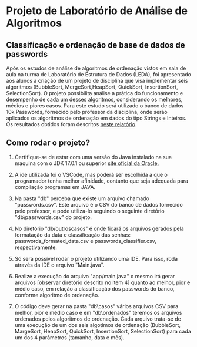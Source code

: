 # Projeto de Laboratório de Análise de Algoritmos

## Classificação e ordenação de base de dados de passwords

Após os estudos de análise de algoritmos de ordenação vistos em sala de aula na turma de Laboratório de Estrutura de Dados (LEDA), foi apresentado aos alunos a criação de um projeto de disciplina que visa implementar seis algoritmos (BubbleSort, MergeSort,HeapSort, QuickSort, InsertionSort, SelectionSort). O projeto possibilita análise a prática do funcionamento e desempenho de cada um desses algoritmos, considerando os melhores, médios e piores casos. Para este estudo será utilizado o banco de dados 10k Passwords, fornecido pelo professor da disciplina, onde serão aplicados os algoritmos de ordenação em dados do tipo Strings e Inteiros. Os resultados obtidos foram descritos [neste relatório](https://docs.google.com/document/d/12F8pTblzYzY5a7Xt21ZtICBKxmBmt156QIr4bwoFNXg/edit?usp=sharing).

## Como rodar o projeto?

1. Certifique-se de estar com uma versão do Java instalado na sua maquina com o JDK 17.0.1 ou superior [site oficial da Oracle.](https://www.oracle.com/java/technologies/javase/jdk17-archive-downloads.html)

2. A ide utilizada foi o VSCode, mas poderá ser escolhida a que o programador tenha melhor afinidade, contanto que seja adequada para compilação programas em JAVA.

3. Na pasta "db" perceba que existe um arquivo chamado "passwords.csv". Este arquivo é o CSV do banco de dados fornecido pelo professor, e  pode utiliza-lo seguindo o seguinte diretório  "db\passwords.csv" do projeto.

4. No diretório "db/outroscasos" é onde ficará os arquivos gerados pela formatação da data e classificação das senhas: passwords_formated_data.csv e passwords_classifier.csv, respectivamente.

5. Só será possível rodar o projeto utilizando uma IDE. Para isso, roda através da IDE o arquivo "Main.java".

6. Realize a execução do arquivo "app/main.java" o mesmo irá gerar arquivos [observar diretório descrito no item 4] quanto ao melhor, pior e médio caso, em relação a classificação dos passwords do banco, conforme algoritmo de ordenação.

7. O código deve gerar na pasta "db\casos" vários arquivos CSV para melhor, pior e médio caso e em "db\ordenados" teremos os arquivos ordenados pelos algoritmos de ordenação. Cada arquivo trata-se de uma execução de um dos seis algotimos de ordenação (BubbleSort, MargeSort, HeapSort, QuickSort, InsertionSort, SelectionSort) para cada um dos 4 parâmetros (tamanho, data e mês).
